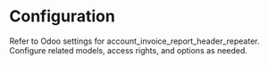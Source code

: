 # Configuration

Refer to Odoo settings for account_invoice_report_header_repeater. Configure related models, access rights, and options as needed.
